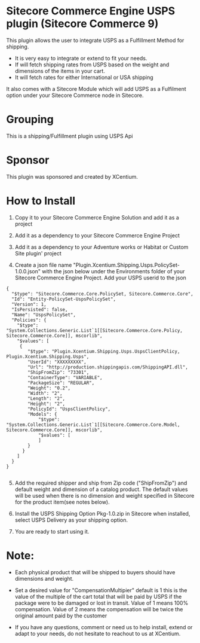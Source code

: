 ﻿
Sitecore Commerce Engine USPS plugin (Sitecore Commerce 9)
======================================

This plugin allows the user to integrate USPS as a Fulfillment Method for shipping. 
- It is very easy to integrate or extend to fit your needs.
- If will fetch shipping rates from USPS based on the weight and dimensions of the items in your cart.
- It will fetch rates for either International or USA shipping

It also comes with a Sitecore Module which will add USPS as a Fulfilment option under your Sitecore Commerce node in Sitecore. 

Grouping
========
This is a shipping/Fulfillment plugin using USPS Api

Sponsor
=======
This plugin was sponsored and created by XCentium.

How to Install
==============

1. Copy it to your Sitecore Commerce Engine Solution and add it as a project 

2. Add it as a dependency to your Sitecore Commerce Engine Project

3. Add it as a dependency to your Adventure works or Habitat or Custom Site plugin' project

4. Create a json file name "Plugin.Xcentium.Shipping.Usps.PolicySet-1.0.0.json" with the json below under the Environments folder of your Sitecore Commerce Engine Project. Add your USPS userid to the json

```
{
  "$type": "Sitecore.Commerce.Core.PolicySet, Sitecore.Commerce.Core",
  "Id": "Entity-PolicySet-UspsPolicySet",
  "Version": 1,
  "IsPersisted": false,
  "Name": "UspsPolicySet",
  "Policies": {
    "$type": "System.Collections.Generic.List`1[[Sitecore.Commerce.Core.Policy, Sitecore.Commerce.Core]], mscorlib",
    "$values": [
     {
        "$type": "Plugin.Xcentium.Shipping.Usps.UspsClientPolicy, Plugin.Xcentium.Shipping.Usps",
        "UserId": "XXXXXXXXX",
        "Url": "http://production.shippingapis.com/ShippingAPI.dll",
        "ShipFromZip": "73301",
        "ContainerType": "VARIABLE",
        "PackageSize": "REGULAR",
        "Weight": "0.2",
        "Width": "2",
        "Length": "2",
        "Height": "2",
        "PolicyId": "UspsClientPolicy",
        "Models": {
			"$type": "System.Collections.Generic.List`1[[Sitecore.Commerce.Core.Model, Sitecore.Commerce.Core]], mscorlib",
			"$values": [
			]
        }
      }
    ]
  }
}


```

5. Add the required shipper and ship from Zip code ("ShipFromZip") and default weight and dimension of a catalog product. The default values will be used when there is no dimension and weight specified in Sitecore for the product item(see notes below).

6. Install the USPS Shipping Option Pkg-1.0.zip in Sitecore when installed, select USPS Delivery as your shipping option.

7. You are ready to start using it. 

Note:
=====
- Each physical product that will be shipped to buyers should have dimensions and weight.

- Set a desired value for "CompensationMultipier" default is 1 this is the value of the multiple of the cart total that will be paid by USPS if the package were to be damaged or lost in transit. Value of 1 means 100% compensation. Value of 2 means the compensation will be twice the original amount paid by the customer

- If you have any questions, comment or need us to help install, extend or adapt to your needs, do not hesitate to reachout to us at XCentium.




